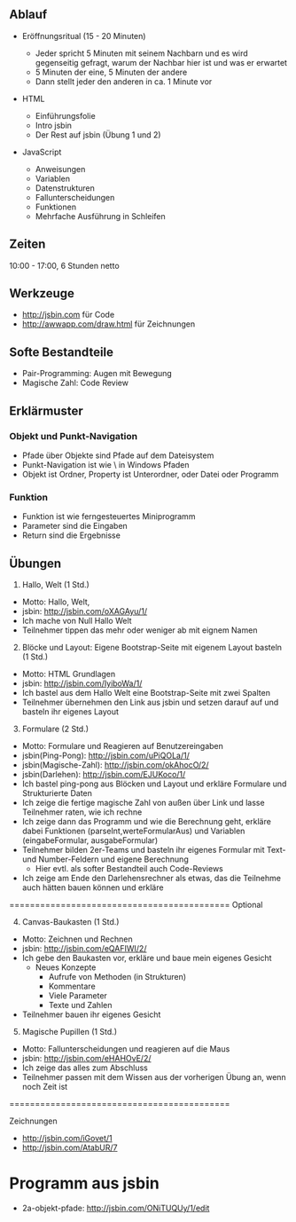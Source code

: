 Ablauf
------
* Eröffnungsritual (15 - 20 Minuten)
  * Jeder spricht 5 Minuten mit seinem Nachbarn und es wird gegenseitig gefragt, warum der Nachbar hier ist und was er erwartet
  * 5 Minuten der eine, 5 Minuten der andere
  * Dann stellt jeder den anderen in ca. 1 Minute vor
* HTML
  * Einführungsfolie
  * Intro jsbin
  * Der Rest auf jsbin (Übung 1 und 2)

* JavaScript
  * Anweisungen
  * Variablen
  * Datenstrukturen
  * Fallunterscheidungen
  * Funktionen
  * Mehrfache Ausführung in Schleifen

Zeiten
------
10:00 - 17:00, 6 Stunden netto

Werkzeuge
---------

- http://jsbin.com für Code
- http://awwapp.com/draw.html für Zeichnungen


Softe Bestandteile
------------------
- Pair-Programming: Augen mit Bewegung
-  Magische Zahl: Code Review


Erklärmuster
------------

### Objekt und Punkt-Navigation
- Pfade über Objekte sind Pfade auf dem Dateisystem
- Punkt-Navigation ist wie \ in Windows Pfaden
- Objekt ist Ordner, Property ist Unterordner, oder Datei oder Programm

### Funktion
- Funktion ist wie ferngesteuertes Miniprogramm
- Parameter sind die Eingaben
- Return sind die Ergebnisse

Übungen
-------
1. Hallo, Welt (1 Std.)
  - Motto: Hallo, Welt,
  - jsbin: http://jsbin.com/oXAGAyu/1/
  - Ich mache von Null Hallo Welt
  - Teilnehmer tippen das mehr oder weniger ab mit eignem Namen

2. Blöcke und Layout: Eigene Bootstrap-Seite mit eigenem Layout basteln (1 Std.)
  - Motto: HTML Grundlagen
  - jsbin: http://jsbin.com/IyiboWa/1/
  - Ich bastel aus dem Hallo Welt eine Bootstrap-Seite mit zwei Spalten
  - Teilnehmer übernehmen den Link aus jsbin und setzen darauf auf und basteln ihr eigenes Layout

3. Formulare (2 Std.)
  - Motto: Formulare und Reagieren auf Benutzereingaben
  - jsbin(Ping-Pong): http://jsbin.com/uPiQOLa/1/
  - jsbin(Magische-Zahl): http://jsbin.com/okAhocO/2/
  - jsbin(Darlehen): http://jsbin.com/EJUKoco/1/
  - Ich bastel ping-pong aus Blöcken und Layout und erkläre Formulare und Strukturierte Daten
  - Ich zeige die fertige magische Zahl von außen über Link und lasse Teilnehmer raten, wie ich rechne
  - Ich zeige dann das Programm und wie die Berechnung geht, erkläre dabei Funktionen (parseInt,werteFormularAus)
    und Variablen (eingabeFormular, ausgabeFormular)
  - Teilnehmer bilden 2er-Teams und basteln ihr eigenes Formular mit Text- und Number-Feldern und eigene Berechnung
    - Hier evtl. als softer Bestandteil auch Code-Reviews
  - Ich zeige am Ende den Darlehensrechner als etwas, das die Teilnehme auch hätten bauen können und erkläre

===========================================
Optional

4. Canvas-Baukasten (1 Std.)
  - Motto: Zeichnen und Rechnen
  - jsbin: http://jsbin.com/eQAFIWI/2/
  - Ich gebe den Baukasten vor, erkläre und baue mein eigenes Gesicht
    - Neues Konzepte
      - Aufrufe von Methoden (in Strukturen)
      - Kommentare
      - Viele Parameter
      - Texte und Zahlen
  - Teilnehmer bauen ihr eigenes Gesicht

5. Magische Pupillen (1 Std.)
  - Motto: Fallunterscheidungen und reagieren auf die Maus
  - jsbin: http://jsbin.com/eHAHOvE/2/
  - Ich zeige das alles zum Abschluss
  - Teilnehmer passen mit dem Wissen aus der vorherigen Übung an, wenn noch Zeit ist

===========================================


Zeichnungen
- http://jsbin.com/iGovet/1
- http://jsbin.com/AtabUR/7

Programm aus jsbin
==================
* 2a-objekt-pfade: http://jsbin.com/ONiTUQUy/1/edit